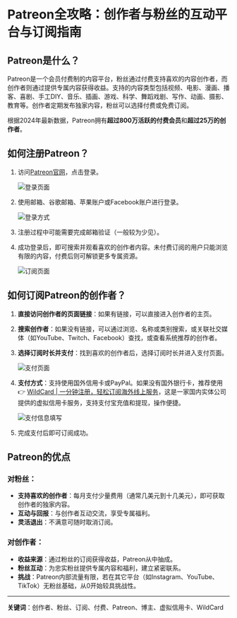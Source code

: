 # Patreon全攻略：创作者与粉丝的互动平台与订阅指南

## Patreon是什么？

Patreon是一个会员付费制的内容平台，粉丝通过付费支持喜欢的内容创作者，而创作者则通过提供专属内容获得收益。支持的内容类型包括视频、电影、漫画、播客、喜剧、手工DIY、音乐、插画、游戏、科学、舞蹈戏剧、写作、动画、摄影、教育等。创作者定期发布独家内容，粉丝可以选择付费或免费订阅。

根据2024年最新数据，Patreon拥有**超过800万活跃的付费会员**和**超过25万的创作者**。

## 如何注册Patreon？

1. 访问[Patreon官网](https://www.patreon.com/)，点击登录。
   
   ![登录页面](https://bbtdd.com/img/62663204058108.webp)
   
2. 使用邮箱、谷歌邮箱、苹果账户或Facebook账户进行登录。
   
   ![登录方式](https://bbtdd.com/img/4238745586667.webp)
   
3. 注册过程中可能需要完成邮箱验证（一般较为少见）。
   
4. 成功登录后，即可搜索并观看喜欢的创作者内容。未付费订阅的用户只能浏览有限的内容，付费后则可解锁更多专属资源。
   
   ![订阅页面](https://bbtdd.com/img/3646751550520.webp)

## 如何订阅Patreon的创作者？

1. **直接访问创作者的页面链接**：如果有链接，可以直接进入创作者的主页。
   
2. **搜索创作者**：如果没有链接，可以通过浏览、名称或类别搜索，或关联社交媒体（如YouTube、Twitch、Facebook）查找，或查看系统推荐的创作者。
   
3. **选择订阅时长并支付**：找到喜欢的创作者后，选择订阅时长并进入支付页面。
   
   ![支付页面](https://bbtdd.com/img/7796141856043428.webp)
   
4. **支付方式**：支持使用国外信用卡或PayPal。如果没有国外银行卡，推荐使用👉 [WildCard | 一分钟注册，轻松订阅海外线上服务](https://bbtdd.com/WildCard)，这是一家国内实体公司提供的虚拟信用卡服务，支持支付宝充值和提现，操作便捷。

   ![支付信息填写](https://bbtdd.com/img/51630729.webp)

5. 完成支付后即可订阅成功。

## Patreon的优点

### 对粉丝：
- **支持喜欢的创作者**：每月支付少量费用（通常几美元到十几美元），即可获取创作者的独家内容。
- **互动与回报**：与创作者互动交流，享受专属福利。
- **灵活退出**：不满意可随时取消订阅。

### 对创作者：
- **收益来源**：通过粉丝的订阅获得收益，Patreon从中抽成。
- **粉丝互动**：为忠实粉丝提供专属内容和福利，建立紧密联系。
- **挑战**：Patreon内部流量有限，若在其它平台（如Instagram、YouTube、TikTok）无粉丝基础，从0开始较具挑战性。

---

**关键词**：创作者、粉丝、订阅、付费、Patreon、博主、虚拟信用卡、WildCard